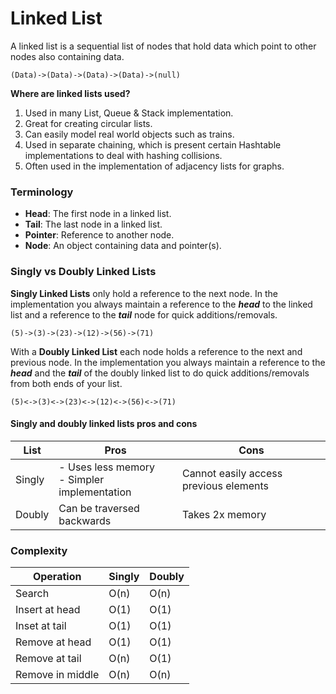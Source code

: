 # Linked List
A linked list is a sequential list of nodes that hold data which point to other nodes also containing data.

```
(Data)->(Data)->(Data)->(Data)->(null)
```

**Where are linked lists used?**
1. Used in many List, Queue & Stack implementation.
2. Great for creating circular lists.
3. Can easily model real world objects such as trains.
4. Used in separate chaining, which is present certain Hashtable implementations to deal with hashing collisions.
5. Often used in the implementation of adjacency lists for graphs.

### Terminology
- **Head**: The first node in a linked list.
- **Tail**: The last node in a linked list.
- **Pointer**: Reference to another node.
- **Node**: An object containing data and pointer(s).

### Singly vs Doubly Linked Lists
**Singly Linked Lists** only hold a reference to the next node. In the implementation you always maintain a reference to the ***head*** to the linked list and a reference to the ***tail*** node for quick additions/removals.
```
(5)->(3)->(23)->(12)->(56)->(71)
```

With a **Doubly Linked List** each node holds a reference to the next and previous node. In the implementation you always maintain a reference to the ***head*** and the ***tail*** of the doubly linked list to do quick additions/removals from both ends of your list.
```
(5)<->(3)<->(23)<->(12)<->(56)<->(71)
```

#### Singly and doubly linked lists pros and cons

| List   | Pros                                              | Cons                                   |
|--------|---------------------------------------------------|----------------------------------------|
| Singly | - Uses less memory <br/> - Simpler implementation | Cannot easily access previous elements |
| Doubly | Can be traversed backwards                        | Takes 2x memory                        |

### Complexity

| Operation        | Singly | Doubly |
|------------------|--------|--------|
| Search           | O(n)   | O(n)   |
| Insert at head   | O(1)   | O(1)   |
| Inset at tail    | O(1)   | O(1)   |
| Remove at head   | O(1)   | O(1)   |
| Remove at tail   | O(n)   | O(1)   |
| Remove in middle | O(n)   | O(n)   |


